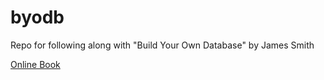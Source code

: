 # byodb

Repo for following along with "Build Your Own Database" by James Smith

[Online Book](https://build-your-own.org/database/)
